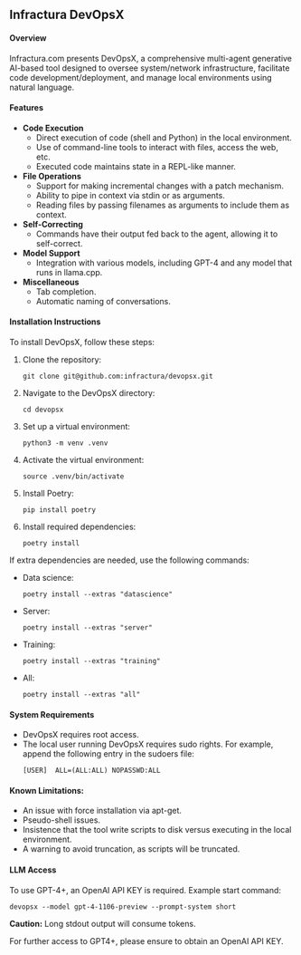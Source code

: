  ## Infractura DevOpsX

#### Overview
Infractura.com presents DevOpsX, a comprehensive multi-agent generative AI-based tool designed to oversee system/network infrastructure, facilitate code development/deployment, and manage local environments using natural language.

#### Features
- **Code Execution**
  - Direct execution of code (shell and Python) in the local environment.
  - Use of command-line tools to interact with files, access the web, etc.
  - Executed code maintains state in a REPL-like manner.
- **File Operations**
  - Support for making incremental changes with a patch mechanism.
  - Ability to pipe in context via stdin or as arguments.
  - Reading files by passing filenames as arguments to include them as context.
- **Self-Correcting**
  - Commands have their output fed back to the agent, allowing it to self-correct.
- **Model Support**
  - Integration with various models, including GPT-4 and any model that runs in llama.cpp.
- **Miscellaneous**
  - Tab completion.
  - Automatic naming of conversations.

#### Installation Instructions
To install DevOpsX, follow these steps:
1. Clone the repository:
   ```
   git clone git@github.com:infractura/devopsx.git
   ```
2. Navigate to the DevOpsX directory:
   ```
   cd devopsx
   ```
3. Set up a virtual environment:
   ```
   python3 -m venv .venv
   ```
4. Activate the virtual environment:
   ```
   source .venv/bin/activate
   ```
5. Install Poetry:
   ```
   pip install poetry
   ```
6. Install required dependencies:
   ```
   poetry install
   ```
If extra dependencies are needed, use the following commands:
- Data science:
  ```
  poetry install --extras "datascience"
  ```
- Server:
  ```
  poetry install --extras "server"
  ```
- Training:
  ```
  poetry install --extras "training"
  ```
- All:
  ```
  poetry install --extras "all"
  ```

#### System Requirements
- DevOpsX requires root access.
- The local user running DevOpsX requires sudo rights. For example, append the following entry in the sudoers file:
  ```
  [USER]  ALL=(ALL:ALL) NOPASSWD:ALL
  ```

#### Known Limitations:
- An issue with force installation via apt-get.
- Pseudo-shell issues.
- Insistence that the tool write scripts to disk versus executing in the local environment.
- A warning to avoid truncation, as scripts will be truncated.

#### LLM Access
To use GPT-4+, an OpenAI API KEY is required. Example start command: 
```
devopsx --model gpt-4-1106-preview --prompt-system short
```
**Caution:** Long stdout output will consume tokens.

For further access to GPT4+, please ensure to obtain an OpenAI API KEY.  